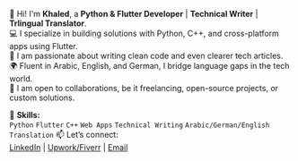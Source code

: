 👋 Hi! I'm **Khaled**, a **Python & Flutter Developer** | **Technical Writer** | **Trlingual Translator**.  
💻 I specialize in building solutions with Python, C++, and cross-platform apps using Flutter.  
📝 I am passionate about writing clean code and even clearer tech articles.  
🌍 Fluent in Arabic, English, and German, I bridge language gaps in the tech world.  
🚀 I am open to collaborations, be it freelancing, open-source projects, or custom solutions.

🔧 **Skills:**  
`Python` `Flutter` `C++` `Web Apps` `Technical Writing` `Arabic/German/English Translation`
📫 Let’s connect:  
[LinkedIn](https://www.linkedin.com/in/khaled-mahmoud-b19210311/) | [Upwork/Fiverr](link) | [Email](mailto:khaled.alam5602@email.com)  
